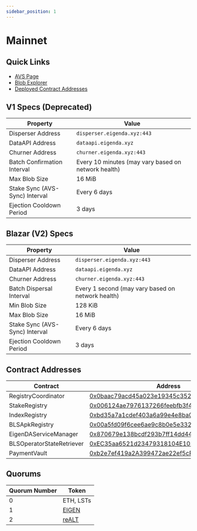 ```yaml
---
sidebar_position: 1
---
```


# Mainnet

## Quick Links

* [AVS Page][2]
* [Blob Explorer][1]
* [Deployed Contract Addresses][3]

## V1 Specs (Deprecated)

| Property | Value |
| --- | --- |
| Disperser Address | `disperser.eigenda.xyz:443` |
| DataAPI Address | `dataapi.eigenda.xyz` |
| Churner Address | `churner.eigenda.xyz:443` |
| Batch Confirmation Interval | Every 10 minutes (may vary based on network health) |
| Max Blob Size | 16 MiB |
| Stake Sync (AVS-Sync) Interval | Every 6 days |
| Ejection Cooldown Period | 3 days |

## Blazar (V2) Specs

| Property | Value |
| --- | --- |
| Disperser Address | `disperser.eigenda.xyz:443` |
| DataAPI Address | `dataapi.eigenda.xyz` |
| Churner Address | `churner.eigenda.xyz:443` |
| Batch Dispersal Interval | Every 1 second (may vary based on network health) |
| Min Blob Size | 128 KiB |
| Max Blob Size | 16 MiB |
| Stake Sync (AVS-Sync) Interval | Every 6 days |
| Ejection Cooldown Period | 3 days |

## Contract Addresses

| Contract | Address |
| --- | --- |
| RegistryCoordinator | [0x0baac79acd45a023e19345c352d8a7a83c4e5656](https://etherscan.io/address/0x0baac79acd45a023e19345c352d8a7a83c4e5656) |
| StakeRegistry | [0x006124ae7976137266feebfb3f4d2be4c073139d](https://etherscan.io/address/0x006124ae7976137266feebfb3f4d2be4c073139d) |
| IndexRegistry | [0xbd35a7a1cdef403a6a99e4e8ba0974d198455030](https://etherscan.io/address/0xbd35a7a1cdef403a6a99e4e8ba0974d198455030) |
| BLSApkRegistry | [0x00a5fd09f6cee6ae9c8b0e5e33287f7c82880505](https://etherscan.io/address/0x00a5fd09f6cee6ae9c8b0e5e33287f7c82880505) |
| EigenDAServiceManager | [0x870679e138bcdf293b7ff14dd44b70fc97e12fc0](https://etherscan.io/address/0x870679e138bcdf293b7ff14dd44b70fc97e12fc0) |
| BLSOperatorStateRetriever | [0xEC35aa6521d23479318104E10B4aA216DBBE63Ce](https://etherscan.io/address/0xEC35aa6521d23479318104E10B4aA216DBBE63Ce) |
| PaymentVault | [0xb2e7ef419a2A399472ae22ef5cFcCb8bE97A4B05](https://etherscan.io/address/0xb2e7ef419a2A399472ae22ef5cFcCb8bE97A4B05) |

## Quorums

| Quorum Number | Token |
| --- | --- |
| 0 | ETH, LSTs |
| 1 | [EIGEN](https://etherscan.io/address/0xec53bF9167f50cDEB3Ae105f56099aaaB9061F83) |
| 2 | [reALT](https://etherscan.io/address/0xF96798F49936EfB1a56F99Ceae924b6B8359afFb) |

[1]: https://blobs.eigenda.xyz/
[2]: https://app.eigenlayer.xyz/avs/0x870679e138bcdf293b7ff14dd44b70fc97e12fc0
[3]: https://github.com/Layr-Labs/eigenlayer-middleware/?tab=readme-ov-file#current-mainnet-deployment